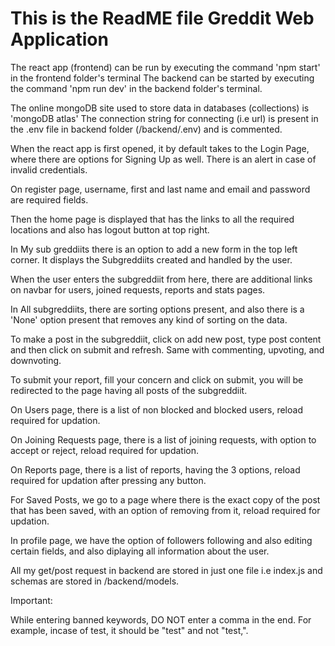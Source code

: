 # This is the ReadME file Greddit Web Application

The react app (frontend) can be run by executing the command 'npm start' in the frontend folder's terminal
The backend can be started by executing the command 'npm run dev' in the backend folder's terminal.

The online mongoDB site used to store data in databases (collections) is 'mongoDB atlas'
The connection string for connecting (i.e url) is present in the .env file in backend folder (/backend/.env) and is commented.

When the react app is first opened,  it by default takes to the Login Page, where there are options for Signing Up as well. 
There is an alert in case of invalid credentials.

On register page, username, first and last name and email and password are required fields.

Then the home page is displayed that has the links to all the required locations and also has logout button at top right.

In My sub greddiits there is an option to add a new form in the top left corner. It displays the Subgreddiits created and handled by the user.

When the user enters the subgreddiit from here, there are additional links on navbar for users, joined requests, reports and stats pages.

In All subgreddiits, there are sorting options present, and also there is a 'None' option present that removes any kind of sorting on the data.

To make a post in the subgreddiit, click on add new post, type post content and then click on submit and refresh. Same with commenting, upvoting, and downvoting.

To submit your report, fill your concern and click on submit, you will be redirected to the page having all posts of the subgreddiit.

On Users page, there is a list of non blocked and blocked users, reload required for updation.

On Joining Requests page, there is a list of joining requests, with option to accept or reject, reload required for updation.

On Reports page, there is a list of reports, having the 3 options, reload required for updation after pressing any button.

For Saved Posts, we go to a page where there is the exact copy of the post that has been saved, with an option of removing from it, reload required for updation.

In profile page, we have the option of followers following and also editing certain fields, and also diplaying all information about the user.

All my get/post request in backend are stored in just one file i.e index.js and schemas are stored in /backend/models.

Important:

While entering banned keywords, DO NOT enter a comma in the end. For example, incase of test, it should be "test" and not "test,".
